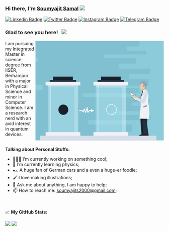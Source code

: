 ### Hi there, I'm <a href="https://gkassym.netlify.app" target="_blank">Soumyajit Samal</a> <img src="https://media.giphy.com/media/hvRJCLFzcasrR4ia7z/giphy.gif" width="20px">

[![Linkedin Badge](https://img.shields.io/badge/-LinkedIn-0e76a8?style=flat-square&logo=Linkedin&logoColor=white)](https://www.linkedin.com/in/soumyajitsamal/)
[![Twitter Badge](https://img.shields.io/badge/-Twitter-00acee?style=flat-square&logo=Twitter&logoColor=white)](https://twitter.com/soumyajit140300)
[![Instagram Badge](https://img.shields.io/badge/-Instagram-e4405f?style=flat-square&logo=Instagram&logoColor=white)](https://www.instagram.com/soumyajit.14/)
[![Telegram Badge](https://img.shields.io/badge/-Quora-9F2100?style=flat-square&logo=Quora&logoColor=white)](https://www.quora.com/profile/Soumyajit-Samal-2)

### Glad to see you here! &nbsp; ![](https://visitor-badge.glitch.me/badge?page_id=soumyajits2000.soumyajits2000)
<img align="right" alt="GIF" src="Presentation1.gif" width="408" height="318" />
I am pursuing my Integrated Master in science degree from IISER, Berhampur with a major in Physical Science and minor in Computer Science. I am a research nerd with an avid interest in quantum devices. 


<br>
<br>

**Talking about Personal Stuffs:**

- 👨🏻‍💻 I’m currently working on something cool;
- 🚀 I’m currently learning physics;
- 🏎️ A huge fan of German cars and a even a huge-er foodie;
- 🖌️ I love making illustrations;
- 💬 Ask me about anything, I am happy to help;
- 📫 How to reach me: soumyajits2000@gmail.com;

</br>

📈 **My GitHub Stats:**

<p>
  <img height="180em" src="https://github-readme-stats.vercel.app/api?username=soumyajits2000&show_icons=true&hide_border=true&&count_private=true&include_all_commits=true" />
  <img height="180em" src="https://github-readme-stats.vercel.app/api/top-langs/?username=soumyajits2000&exclude_repo=KNN-Image-Classification&show_icons=true&hide_border=true&layout=compact&langs_count=8"/>
</p>




